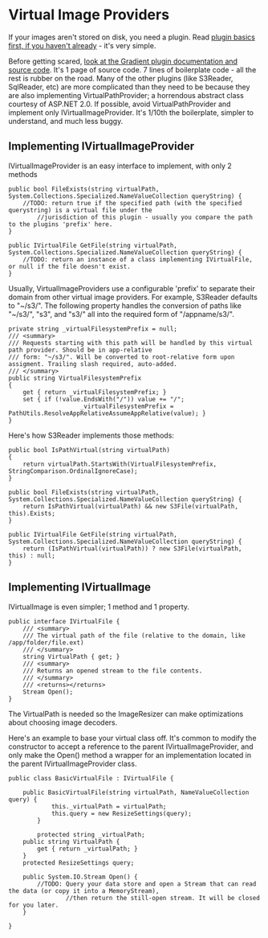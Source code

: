 # Virtual Image Providers

If your images aren't stored on disk, you need a plugin. Read [plugin basics first, if you haven't already](basics) - it's very simple.

Before getting scared, [look at the Gradient plugin documentation and source code](/plugins/gradient). It's 1 page of source code. 7 lines of boilerplate code - all the rest is rubber on the road. Many of the other plugins (like S3Reader, SqlReader, etc) are more complicated than they need to be because they are also implementing VirtualPathProvider; a horrendous abstract class courtesy of ASP.NET 2.0. If possible, avoid VirtualPathProvider and implement only IVirtualImageProvider. It's 1/10th the boilerplate, simpler to understand, and much less buggy.

## Implementing IVirtualImageProvider

IVirtualImageProvider is an easy interface to implement, with only 2 methods

	public bool FileExists(string virtualPath, System.Collections.Specialized.NameValueCollection queryString) {
	    //TODO: return true if the specified path (with the specified querystring) is a virtual file under the 
			//jurisdiction of this plugin - usually you compare the path to the plugins 'prefix' here.
	}

	public IVirtualFile GetFile(string virtualPath, System.Collections.Specialized.NameValueCollection queryString) {
	    //TODO: return an instance of a class implementing IVirtualFile, or null if the file doesn't exist.
	}

Usually, VirtualImageProviders use a configurable 'prefix' to separate their domain from other virtual image providers. For example, S3Reader defaults to "~/s3/". The following property handles the conversion of paths like "~/s3/", "s3", and "s3/" all into the required form of "/appname/s3/".

	private string _virtualFilesystemPrefix = null;
	/// <summary>
	/// Requests starting with this path will be handled by this virtual path provider. Should be in app-relative 
	/// form: "~/s3/". Will be converted to root-relative form upon assigment. Trailing slash required, auto-added.
	/// </summary>
	public string VirtualFilesystemPrefix
	{
	    get { return _virtualFilesystemPrefix; }
	    set { if (!value.EndsWith("/")) value += "/";  
						_virtualFilesystemPrefix = PathUtils.ResolveAppRelativeAssumeAppRelative(value); }
	}

Here's how S3Reader implements those methods:

	public bool IsPathVirtual(string virtualPath)
	{
	    return virtualPath.StartsWith(VirtualFilesystemPrefix, StringComparison.OrdinalIgnoreCase);
	}

	public bool FileExists(string virtualPath, System.Collections.Specialized.NameValueCollection queryString) {
	    return IsPathVirtual(virtualPath) && new S3File(virtualPath, this).Exists;
	}

	public IVirtualFile GetFile(string virtualPath, System.Collections.Specialized.NameValueCollection queryString) {
	    return (IsPathVirtual(virtualPath)) ? new S3File(virtualPath, this) : null;
	}

## Implementing IVirtualImage

IVirtualImage is even simpler; 1 method and 1 property.

	public interface IVirtualFile {
	    /// <summary>
	    /// The virtual path of the file (relative to the domain, like /app/folder/file.ext)
	    /// </summary>
	    string VirtualPath { get; }
	    /// <summary>
	    /// Returns an opened stream to the file contents.
	    /// </summary>
	    /// <returns></returns>
	    Stream Open();
	}

The VirtualPath is needed so the ImageResizer can make optimizations about choosing image decoders.

Here's an example to base your virtual class off. It's common to modify the constructor to accept a reference to the parent IVirtualImageProvider, and only make the Open() method a wrapper for an implementation located in the parent IVirtualImageProvider class.


	public class BasicVirtualFile : IVirtualFile {
	
	    public BasicVirtualFile(string virtualPath, NameValueCollection query) { 
				this._virtualPath = virtualPath;
				this.query = new ResizeSettings(query); 
			}
		
			protected string _virtualPath;
	    public string VirtualPath {
	        get { return _virtualPath; }
	    }
	    protected ResizeSettings query;

	    public System.IO.Stream Open() {
	        //TODO: Query your data store and open a Stream that can read the data (or copy it into a MemoryStream), 
					//then return the still-open stream. It will be closed for you later.
	    }

	}



